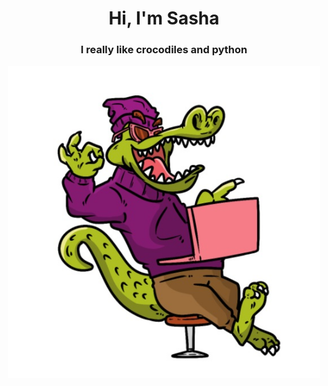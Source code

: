 <h1 align="center">Hi, I'm Sasha</h1>
<h3 align="center">I really like crocodiles and python</h3>
<div align='center'>
<img align="center" alt="Coding" width="500" src="pic.jpg">
</div>




